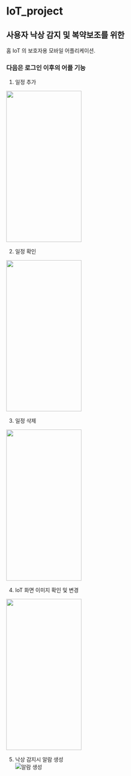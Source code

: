 # IoT_project

## 사용자 낙상 감지 및 복약보조를 위한  
홈 IoT 의 보호자용 모바일 어플리케이션.  



### 다음은 로그인 이후의 어플 기능  



1. 일정 추가  
<img src="https://user-images.githubusercontent.com/95086878/222519199-106bb3e2-1035-436b-8c41-98a3e3e54dbb.gif"  width="200" height="400"/>  

2. 일정 확인  
<img src="https://user-images.githubusercontent.com/95086878/222520507-85caca4c-0167-4b95-bdb4-ae8c5a3ad3f9.gif"  width="200" height="400"/>  

3. 일정 삭제  
<img src="https://user-images.githubusercontent.com/95086878/222508046-61ddaa74-a2bc-45ad-911e-075a21a1d5d7.gif"  width="200" height="400"/>  

4. IoT 화면 이미지 확인 및 변경  
<img src="https://user-images.githubusercontent.com/95086878/222508320-8d2effb8-1c80-43bd-8580-c88dd14264fc.gif"  width="200" height="400"/>  

5. 낙상 감지시 알람 생성  
![알람 생성](https://user-images.githubusercontent.com/95086878/223137771-035e5a31-eca7-4bbe-a606-f2e1d78e4fdd.jpg)
